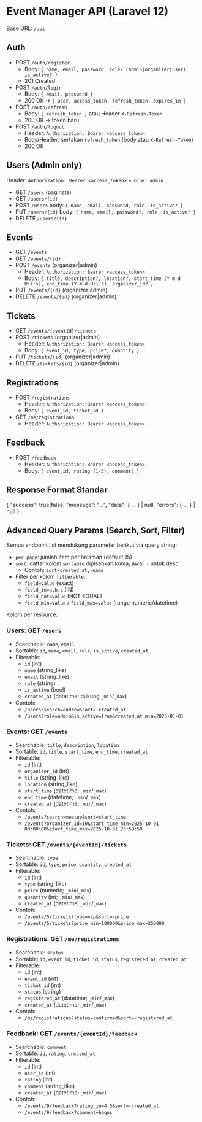 # Event Manager API (Laravel 12)

Base URL: `/api`

## Auth

- POST `/auth/register`
  - Body: `{ name, email, password, role? (admin|organizer|user), is_active? }`
  - 201 Created
- POST `/auth/login`
  - Body: `{ email, password }`
  - 200 OK -> `{ user, access_token, refresh_token, expires_in }`
- POST `/auth/refresh`
  - Body: `{ refresh_token }` atau Header `X-Refresh-Token`
  - 200 OK -> token baru
- POST `/auth/logout`
  - Header: `Authorization: Bearer <access_token>`
  - Body/Header: sertakan `refresh_token` (body atau `X-Refresh-Token`)
  - 200 OK

## Users (Admin only)
Header: `Authorization: Bearer <access_token>` + `role: admin`

- GET `/users` (paginate)
- GET `/users/{id}`
- POST `/users` body: `{ name, email, password, role, is_active? }`
- PUT `/users/{id}` body: `{ name, email, password?, role, is_active? }`
- DELETE `/users/{id}`

## Events
- GET `/events`
- GET `/events/{id}`
- POST `/events` (organizer|admin)
  - Header: `Authorization: Bearer <access_token>`
  - Body: `{ title, description?, location?, start_time (Y-m-d H:i:s), end_time (Y-m-d H:i:s), organizer_id? }`
- PUT `/events/{id}` (organizer|admin)
- DELETE `/events/{id}` (organizer|admin)

## Tickets
- GET `/events/{eventId}/tickets`
- POST `/tickets` (organizer|admin)
  - Header: `Authorization: Bearer <access_token>`
  - Body: `{ event_id, type, price?, quantity }`
- PUT `/tickets/{id}` (organizer|admin)
- DELETE `/tickets/{id}` (organizer|admin)

## Registrations
- POST `/registrations`
  - Header: `Authorization: Bearer <access_token>`
  - Body: `{ event_id, ticket_id }`
- GET `/me/registrations`
  - Header: `Authorization: Bearer <access_token>`

## Feedback
- POST `/feedback`
  - Header: `Authorization: Bearer <access_token>`
  - Body: `{ event_id, rating (1-5), comment? }`
## Response Format Standar
{
  "success": true|false,
  "message": "...",
  "data": { ... } | null,
  "errors": { ... } | null
}

## Advanced Query Params (Search, Sort, Filter)

Semua endpoint list mendukung parameter berikut via query string:

- `per_page`: jumlah item per halaman (default 15)
- `sort`: daftar kolom `sortable` dipisahkan koma; awali `-` untuk desc
  - Contoh: `sort=created_at,-name`
- Filter per kolom `filterable`:
  - `field=value` (exact)
  - `field_in=a,b,c` (IN)
  - `field_not=value` (NOT EQUAL)
  - `field_min=value` / `field_max=value` (range numeric/datetime)

Kolom per resource:

### Users: GET `/users`
- Searchable: `name`, `email`
- Sortable: `id`, `name`, `email`, `role`, `is_active`, `created_at`
- Filterable:
  - `id` (int)
  - `name` (string_like)
  - `email` (string_like)
  - `role` (string)
  - `is_active` (bool)
  - `created_at` (datetime; dukung `_min`/`_max`)
- Contoh:
  - `/users?search=andrew&sort=-created_at`
  - `/users?role=admin&is_active=true&created_at_min=2025-01-01`

### Events: GET `/events`
- Searchable: `title`, `description`, `location`
- Sortable: `id`, `title`, `start_time`, `end_time`, `created_at`
- Filterable:
  - `id` (int)
  - `organizer_id` (int)
  - `title` (string_like)
  - `location` (string_like)
  - `start_time` (datetime; `_min`/`_max`)
  - `end_time` (datetime; `_min`/`_max`)
  - `created_at` (datetime; `_min`/`_max`)
- Contoh:
  - `/events?search=meetup&sort=start_time`
  - `/events?organizer_id=10&start_time_min=2025-10-01 00:00:00&start_time_max=2025-10-31 23:59:59`

### Tickets: GET `/events/{eventId}/tickets`
- Searchable: `type`
- Sortable: `id`, `type`, `price`, `quantity`, `created_at`
- Filterable:
  - `id` (int)
  - `type` (string_like)
  - `price` (numeric; `_min`/`_max`)
  - `quantity` (int; `_min`/`_max`)
  - `created_at` (datetime; `_min`/`_max`)
- Contoh:
  - `/events/5/tickets?type=vip&sort=-price`
  - `/events/5/tickets?price_min=100000&price_max=250000`

### Registrations: GET `/me/registrations`
- Searchable: `status`
- Sortable: `id`, `event_id`, `ticket_id`, `status`, `registered_at`, `created_at`
- Filterable:
  - `id` (int)
  - `event_id` (int)
  - `ticket_id` (int)
  - `status` (string)
  - `registered_at` (datetime; `_min`/`_max`)
  - `created_at` (datetime; `_min`/`_max`)
- Contoh:
  - `/me/registrations?status=confirmed&sort=-registered_at`

### Feedback: GET `/events/{eventId}/feedback`
- Searchable: `comment`
- Sortable: `id`, `rating`, `created_at`
- Filterable:
  - `id` (int)
  - `user_id` (int)
  - `rating` (int)
  - `comment` (string_like)
  - `created_at` (datetime; `_min`/`_max`)
- Contoh:
  - `/events/9/feedback?rating_in=4,5&sort=-created_at`
  - `/events/9/feedback?comment=bagus`
